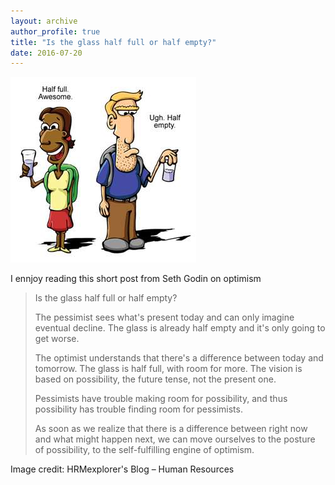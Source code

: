 ```yaml
---
layout: archive
author_profile: true
title: "Is the glass half full or half empty?"
date: 2016-07-20
---
```

<img src="/images/posts/2016/07/is-the-glass-half-full-or-half-empty.jpg" alt="Is the glass half full or half empty?" />

I ennjoy reading this short post from Seth Godin on optimism

<blockquote>
Is the glass half full or half empty?

The pessimist sees what's present today and can only imagine eventual decline. The glass is already half empty and it's only going to get worse.

The optimist understands that there's a difference between today and tomorrow. The glass is half full, with room for more. The vision is based on possibility, the future tense, not the present one.

Pessimists have trouble making room for possibility, and thus possibility has trouble finding room for pessimists.

As soon as we realize that there is a difference between right now and what might happen next, we can move ourselves to the posture of possibility, to the self-fulfilling engine of optimism.
</blockquote>


Image credit: HRMexplorer's Blog – Human Resources